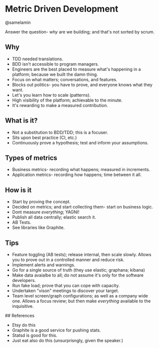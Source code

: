 # Metric Driven Development

@samelamin

Answer the question- _why_ are we building; and that's not sorted by scrum.

## Why
- TDD needed translations.
- BDD isn't accessible to program managers.
- Engineers are the best placed to measure what's happening in a platform; because we built the damn thing.
- Focus on what matters; conversations, and features.
- Blocks out politics- you have to prove, and everyone knows what they want.
- Let's you learn how to scale (patterns).
- High visibility of the platform; achievable to the minute.
- It's rewarding to make a measured contribution.

## What is it?
- Not a substitution to BDD/TDD; this is a focuser.
- Sits upon best practice (CI, etc.)
- Continuously prove a hypothesis; test and inform your assumptions.

## Types of metrics
- Business metrics- recording what happens; measured in increments.
- Application metrics- recording how happens; time between it all. 

## How is it
- Start by proving the concept.
- Decided on metrics; and start collecting them- start on business logic.
- Dont measure _everything_; YAGNI!
- Publish all data centrally; elastic search it.
- AB Tests.
- See libraries like Graphite.

## Tips
- Feature toggling (AB tests); release internal, then scale slowly. Allows you to prove out in a controlled manner and reduce risk.
- Implement alerts and warnings.
- Go for a single source of truth (they use elastic; graphana; kibana)
- Make data avaialbe to all; do not assume it's only for the software developers.
- Run fake load; prove that you can cope with capacity.
- Undertaken "vison" meetings to discover your target.
- Team level screen/graph configurations; as well as a company wide one. Allows a focus review; but then make _everything_ available to the inquisitive.

## References
- Etsy do this
- Graphite is a good service for pushing stats.
- Statsd is good for this.
- Just eat also do this (unsurprisngly, given the speaker.)
